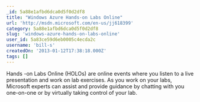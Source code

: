 ```yaml
---
_id: 5a88e1afbd6dca0d5f0d2df8
title: "Windows Azure Hands-on Labs Online"
url: 'http://msdn.microsoft.com/en-us/jj618399'
category: 5a88e1afbd6dca0d5f0d2df8
slug: 'windows-azure-hands-on-labs-online'
user_id: 5a83ce59d6eb0005c4ecda2c
username: 'bill-s'
createdOn: '2013-01-12T17:38:18.000Z'
tags: []
---
```


Hands -on Labs Online (HOLOs) are online events where you listen to a live presentation and work on lab exercises. As you work on your labs, Microsoft experts can assist and provide guidance by chatting with you one-on-one or by virtually taking control of your lab.
